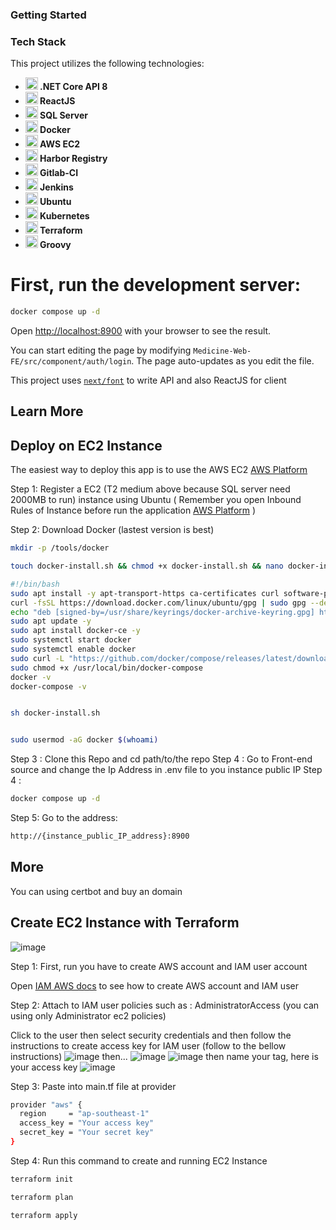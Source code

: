 ### Getting Started
### Tech Stack

This project utilizes the following technologies:

- **<img src="https://upload.wikimedia.org/wikipedia/commons/7/7d/Microsoft_.NET_logo.svg" alt=".NET Core API 8" width="20" height="20"> .NET Core API 8**
- **<img src="https://github.com/DatNguyen2711/Pharmacy-Web/assets/tech-icons/react.png" alt="ReactJS" width="20" height="20"> ReactJS**
- **<img src="https://github.com/DatNguyen2711/Pharmacy-Web/assets/tech-icons/sqlserver.png" alt="SQL Server" width="20" height="20"> SQL Server**
- **<img src="https://github.com/DatNguyen2711/Pharmacy-Web/assets/tech-icons/docker.png" alt="Docker" width="20" height="20"> Docker**
- **<img src="https://github.com/DatNguyen2711/Pharmacy-Web/assets/tech-icons/aws.png" alt="AWS EC2" width="20" height="20"> AWS EC2**
- **<img src="https://github.com/DatNguyen2711/Pharmacy-Web/assets/tech-icons/harbor.png" alt="Harbor Registry" width="20" height="20"> Harbor Registry**
- **<img src="https://github.com/DatNguyen2711/Pharmacy-Web/assets/tech-icons/gitlab.png" alt="Gitlab-CI" width="20" height="20"> Gitlab-CI**
- **<img src="https://github.com/DatNguyen2711/Pharmacy-Web/assets/tech-icons/jenkins.png" alt="Jenkins" width="20" height="20"> Jenkins**
- **<img src="https://github.com/DatNguyen2711/Pharmacy-Web/assets/tech-icons/ubuntu.png" alt="Ubuntu" width="20" height="20"> Ubuntu**
- **<img src="https://github.com/DatNguyen2711/Pharmacy-Web/assets/tech-icons/kubernetes.png" alt="Kubernetes" width="20" height="20"> Kubernetes**
- **<img src="https://github.com/DatNguyen2711/Pharmacy-Web/assets/tech-icons/terraform.png" alt="Terraform" width="20" height="20"> Terraform**
- **<img src="https://github.com/DatNguyen2711/Pharmacy-Web/assets/tech-icons/groovy.png" alt="Groovy" width="20" height="20"> Groovy**


# First, run the development server:

```bash
docker compose up -d
```

Open [http://localhost:8900](http://localhost:8900) with your browser to see the result.

You can start editing the page by modifying `Medicine-Web-FE/src/component/auth/login`. The page auto-updates as you edit the file.

This project uses [`next/font`](https://dotnet.microsoft.com/en-us/download/dotnet/8.0) to write API and also ReactJS for client

## Learn More


## Deploy on EC2 Instance 

The easiest way to deploy this app is to use the AWS EC2 [AWS Platform](https://ap-southeast-1.console.aws.amazon.com/ec2/home?region=ap-southeast-1#Home:) 

Step 1: Register a EC2 (T2 medium above because SQL server need 2000MB to run) instance using Ubuntu ( Remember you open Inbound Rules of Instance before run the application [AWS Platform](https://docs.aws.amazon.com/amazondynamodb/latest/developerguide/DAX.create-cluster.console.configure-inbound-rules.html) )

Step 2: Download Docker (lastest version is best)
```bash
mkdir -p /tools/docker

touch docker-install.sh && chmod +x docker-install.sh && nano docker-install.sh

#!/bin/bash
sudo apt install -y apt-transport-https ca-certificates curl software-properties-common
curl -fsSL https://download.docker.com/linux/ubuntu/gpg | sudo gpg --dearmor -o /usr/share/keyrings/docker-archive-keyring.gpg
echo "deb [signed-by=/usr/share/keyrings/docker-archive-keyring.gpg] https://download.docker.com/linux/ubuntu $(lsb_release -cs) stable" | sudo tee /etc/apt/sources.list.d/docker.list > /dev/null
sudo apt update -y
sudo apt install docker-ce -y
sudo systemctl start docker
sudo systemctl enable docker
sudo curl -L "https://github.com/docker/compose/releases/latest/download/docker-compose-$(uname -s)-$(uname -m)" -o /usr/local/bin/docker-compose
sudo chmod +x /usr/local/bin/docker-compose
docker -v
docker-compose -v


sh docker-install.sh


sudo usermod -aG docker $(whoami)

```
Step 3 : Clone this Repo and cd path/to/the repo
Step 4 : Go to Front-end source and change the Ip Address in .env file to you instance public IP
Step 4 : 
```bash
docker compose up -d
```
Step 5:
Go to the address:
```bash
http://{instance_public_IP_address}:8900
```
## More
You can using certbot and buy an domain 

## Create EC2 Instance with Terraform
![image](https://github.com/DatNguyen2711/Pharmacy-Web/assets/81822483/b8fc4c6e-9102-43a1-8890-caffc5acf6ed)

Step 1: First, run you have to create AWS account and IAM user account

Open [IAM AWS docs](https://docs.aws.amazon.com/IAM/latest/UserGuide/id_users.html) to see how to create AWS account and IAM user

Step 2: Attach to IAM user policies such as : AdministratorAccess (you can using only Administrator ec2 policies)

Click to the user then select security credentials and then follow the instructions to create access key for IAM
user (follow to the bellow instructions)
![image](https://github.com/DatNguyen2711/Pharmacy-Web/assets/81822483/cbeee82a-e05b-4449-ab5a-fd450cbb51f1)
then...
![image](https://github.com/DatNguyen2711/Pharmacy-Web/assets/81822483/e738ac15-12a3-406b-aad9-6cda8c7c84b9)
![image](https://github.com/DatNguyen2711/Pharmacy-Web/assets/81822483/fb448382-f8d7-413b-9f9f-8c0f110daa6d)
then name your tag, here is your access key
![image](https://github.com/DatNguyen2711/Pharmacy-Web/assets/81822483/9bf0abe7-6155-4b7a-9843-1d045ef6177b)


Step 3: Paste into main.tf file at provider

```bash
provider "aws" {
  region     = "ap-southeast-1"
  access_key = "Your access key"
  secret_key = "Your secret key"
}

```

Step 4: Run this command to create and running EC2 Instance

```bash
terraform init

terraform plan

terraform apply

```

